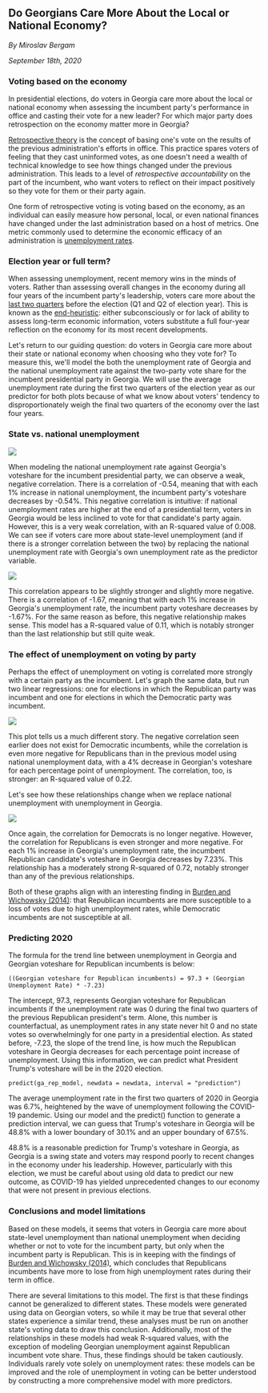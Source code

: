 ## Do Georgians Care More About the Local or National Economy?

_By Miroslav Bergam_

_September 18th, 2020_

### Voting based on the economy

In presidential elections, do voters in Georgia care more about the local or national economy when assessing the incumbent party's performance in office and casting their vote for a new leader? For which major party does retrospection on the economy matter more in Georgia?

[Retrospective theory](https://hollis.harvard.edu/primo-explore/fulldisplay?docid=TN_cdi_askewsholts_vlebooks_9781400888740&context=PC&vid=HVD2&search_scope=everything&tab=everything&lang=en_US) is the concept of basing one's vote on the results of the previous administration's efforts in office. This practice spares voters of feeling that they cast uninformed votes, as one doesn't need a wealth of technical knowledge to see how things changed under the previous administration. This leads to a level of *retrospective accountability* on the part of the incumbent, who want voters to reflect on their impact positively so they vote for them or their party again. 

One form of retrospective voting is voting based on the economy, as an individual can easily measure how personal, local, or even national finances have changed under the last administration based on a host of metrics. One metric commonly used to determine the economic efficacy of an administration is [unemployment rates](https://www.jstor.org/stable/10.1017/s0022381614000437). 

### Election year or full term?

When assessing unemployment, recent memory wins in the minds of voters. Rather than assessing overall changes in the economy during all four years of the incumbent party's leadership, voters care more about the [last two quarters](https://journals.sagepub.com/doi/abs/10.1177/1532673X01293008) before the election (Q1 and Q2 of election year). This is known as the [end-heuristic](https://hollis.harvard.edu/primo-explore/fulldisplay?docid=TN_cdi_gale_infotracacademiconefile_A354446646&context=PC&vid=HVD2&search_scope=everything&tab=everything&lang=en_US): either subconsciously or for lack of ability to assess long-term economic information, voters substitute a full four-year reflection on the economy for its most recent developments. 

Let's return to our guiding question: do voters in Georgia care more about their state or national economy when choosing who they vote for? To measure this, we'll model the both the unemployment rate of Georgia and the national unemployment rate against the two-party vote share for the incumbent presidential party in Georgia. We will use the average unemployment rate during the first two quarters of the election year as our predictor for both plots because of what we know about voters' tendency to disproportionately weigh the final two quarters of the economy over the last four years. 

### State vs. national unemployment

![](../figures/usunemployed.jpg)

When modeling the national unemployment rate against Georgia's voteshare for the incumbent presidential party, we can observe a weak, negative correlation. There is a correlation of -0.54, meaning that with each 1% increase in national unemployment, the incumbent party's voteshare decreases by -0.54%. This negative correlation is intuitive: if national unemployment rates are higher at the end of a presidential term, voters in Georgia would be less inclined to vote for that candidate's party again. However, this is a very weak correlation, with an R-squared value of 0.008. We can see if voters care more about state-level unemployment (and if there is a stronger correlation between the two) by replacing the national unemployment rate with Georgia's own unemployment rate as the predictor variable. 

![](../figures/GAunemployed.jpg)

This correlation appears to be slightly stronger and slightly more negative. There is a correlation of -1.67, meaning that with each 1% increase in Georgia's unemployment rate, the incumbent party voteshare decreases by -1.67%. For the same reason as before, this negative relationship makes sense. This model has a R-squared value of 0.11, which is notably stronger than the last relationship but still quite weak. 

### The effect of unemployment on voting by party

Perhaps the effect of unemployment on voting is correlated more strongly with a certain party as the incumbent. Let's graph the same data, but run two linear regressions: one for elections in which the Republican party was incumbent and one for elections in which the Democratic party was incumbent. 

![](../figures/usunemployed_party.jpg)

This plot tells us a much different story. The negative correlation seen earlier does not exist for Democratic incumbents, while the correlation is even more negative for Republicans than in the previous model using national unemployment data, with a 4% decrease in Georgian's voteshare for each percentage point of unemployment. The correlation, too, is stronger: an R-squared value of 0.22. 

Let's see how these relationships change when we replace national unemployment with unemployment in Georgia. 

![](../figures/GAunemployed_party.jpg)

Once again, the correlation for Democrats is no longer negative. However, the correlation for Republicans is even stronger and more negative. For each 1% increase in Georgia's unemployment rate, the incumbent Republican candidate's voteshare in Georgia decreases by 7.23%. This relationship has a moderately strong R-squared of 0.72, notably stronger than any of the previous relationships. 

Both of these graphs align with an interesting finding in [Burden and Wichowsky (2014)](https://www.jstor.org/stable/10.1017/s0022381614000437): that Republican incumbents are more susceptible to a loss of votes due to high unemployment rates, while Democratic incumbents are not susceptible at all.


### Predicting 2020

The formula for the trend line between unemployment in Georgia and Georgian voteshare for Republican incumbents is below:

```
((Georgian voteshare for Republican incumbents) = 97.3 + (Georgian Unemployment Rate) * -7.23)
```

The intercept, 97.3, represents Georgian voteshare for Republican incumbents if the unemployment rate was 0 during the final two quarters of the previous Republican president's term. Alone, this number is counterfactual, as unemployment rates in any state never hit 0 and no state votes so overwhelmingly for one party in a presidential election. As stated before, -7.23, the slope of the trend line, is how much the Republican voteshare in Georgia decreases for each percentage point increase of unemployment. Using this information, we can predict what President Trump's voteshare will be in the 2020 election. 

```
predict(ga_rep_model, newdata = newdata, interval = "prediction")
```

The average unemployment rate in the first two quarters of 2020 in Georgia was 6.7%, heightened by the wave of unemployment following the COVID-19 pandemic. Using our model and the predict() function to generate a prediction interval, we can guess that Trump's voteshare in Georgia will be 48.8% with a lower boundary of 30.1% and an upper boundary of 67.5%. 

48.8% is a reasonable prediction for Trump's voteshare in Georgia, as Georgia is a swing state and voters may respond poorly to recent changes in the economy under his leadership. However, particularly with this election, we must be careful about using old data to predict our new outcome, as COVID-19 has yielded unprecedented changes to our economy that were not present in previous elections.

### Conclusions and model limitations

Based on these models, it seems that voters in Georgia care more about state-level unemployment than national unemployment when deciding whether or not to vote for the incumbent party, but only when the incumbent party is Republican. This is in keeping with the findings of [Burden and Wichowsky (2014)](https://www.jstor.org/stable/10.1017/s0022381614000437), which concludes that Republicans incumbents have more to lose from high unemployment rates during their term in office. 

There are several limitations to this model. The first is that these findings cannot be generalized to different states. These models were generated using data on Georgian voters, so while it may be true that several other states experience a similar trend, these analyses must be run on another state's voting data to draw this conclusion. Additionally, most of the relationships in these models had weak R-squared values, with the exception of modeling Georgian unemployment against Republican incumbent vote share. Thus, these findings should be taken cautiously. Individuals rarely vote solely on unemployment rates: these models can be improved and the role of unemployment in voting can be better understood by constructing a more comprehensive model with more predictors.